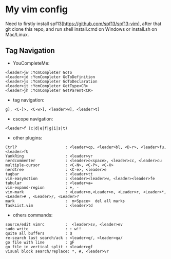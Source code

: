 # My vim config #

Need to firstly install spf13[https://github.com/spf13/spf13-vim],
after that git clone this repo, and run shell install.cmd on Windows
or install.sh on Mac/Linux.

Tag Navigation
-------------
- YouCompleteMe:
```
<leader>jw :YcmCompleter GoTo
<leader>jd :YcmCompleter GoToDefinition
<leader>js :YcmCompleter GoToDeclaration
<leader>jt :YcmCompleter GetType<CR>
<leader>jh :YcmCompleter GetParent<CR>
```
- tag navigation:
```
g], <C-]>, <C-w>], <leader>w], <leader>t]
```
- cscope navigation:
```
<leader>f (c|d|e|f|g|i|s|t)
```
- other plugins:
```
CtrlP                     : <leader>cp, <leader>bl, <D-r>, <leader>fu, <leader>fU
YankRing                  : <leader>yr
nerdcommenter             : <leader>c<space>, <leader>cc, <leader>cu
multiple-cursor           : <C-N>, <C-P>, <C-X>
nerdtree                  : <C-e>, <leader>e
tagbar                    : <leader>tt
vim-easymotion            : <leader><leader>w, <leader><leader>fe
tabular                   : <leader>a=
vim-expand-region         : +, -
vim-mark                  : <Leader>m,<Leader>n, <Leader>r, <Leader>*, <Leader># , <Leader>/, <Leader>?
mark                      :  m<Space>  del all marks
TaskList.vim              : <leader>td
```
* others commands:      
```           
source/edit vimrc         :  <leader>sv, <leader>ev
sudo write                : : w!!
quite all buffers         : Q
re-search last search/ack : <leader>q/, <leader>qa/
go file with line         : gF
go file in vertical split : <leader>gf
visual block search/replace: *, #, <leader>vr
```
